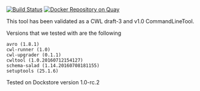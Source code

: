  [![Build Status](https://travis-ci.org/CancerCollaboratory/dockstore-tool-bwa-samse.svg)](https://travis-ci.org/CancerCollaboratory/dockstore-tool-bwa-samse)
 [![Docker Repository on Quay](https://quay.io/repository/collaboratory/dockstore-tool-bwa-samse/status "Docker Repository on Quay")](https://quay.io/repository/collaboratory/dockstore-tool-bwa-samse)

This tool has been validated as a CWL draft-3 and v1.0 CommandLineTool. 

Versions that we tested with are the following 
```
avro (1.8.1)
cwl-runner (1.0)
cwl-upgrader (0.1.1)
cwltool (1.0.20160712154127)
schema-salad (1.14.20160708181155)
setuptools (25.1.6)
```

Tested on Dockstore version 1.0-rc.2
